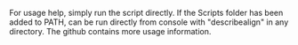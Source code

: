 For usage help, simply run the script directly.
If the Scripts folder has been added to PATH, can be run
directly from console with "describealign" in any directory.
The github contains more usage information.

